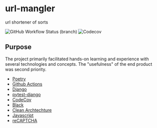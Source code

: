 # url-mangler
url shortener of sorts

![GitHub Workflow Status (branch)](https://img.shields.io/github/workflow/status/rmartin16/url-mangler/Python%20Checks/master?style=flat-square)
![Codecov](https://img.shields.io/codecov/c/gh/rmartin16/url-mangler?style=flat-square)

## Purpose
The project primarily facilitated hands-on learning and experience with several technologies and concepts. The "usefulness" of the end product was second priority. 
* [Poetry](https://python-poetry.org/)
* [Github Actions](https://github.com/features/actions)
* [Django](https://www.djangoproject.com/)
* [pytest-django](https://pytest-django.readthedocs.io/en/latest/index.html)
* [CodeCov](https://codecov.io/)
* [Black](https://black.readthedocs.io/en/stable/)
* [Clean Archtechture](https://blog.cleancoder.com/uncle-bob/2012/08/13/the-clean-architecture.html)
* [Javascript](https://www.javascript.com/)
* [reCAPTCHA](https://www.google.com/recaptcha/about/)